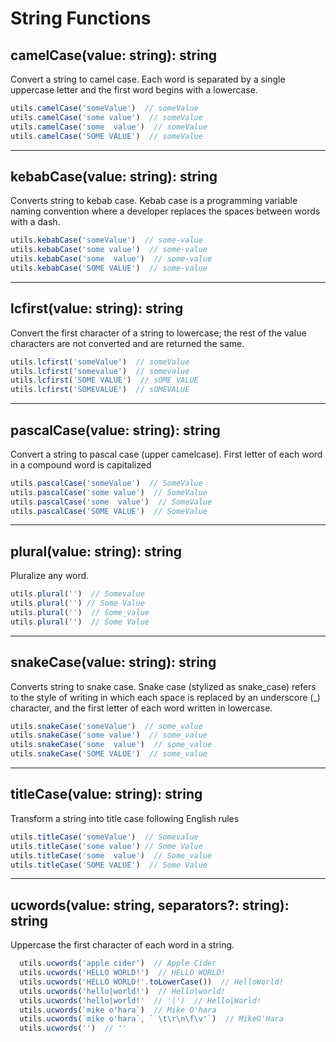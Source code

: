 # String Functions

## camelCase(value: string): string

Convert a string to camel case. Each word is separated by a single uppercase letter and the first word begins with a lowercase.

```js
utils.camelCase('someValue')  // someValue
utils.camelCase('some value')  // someValue
utils.camelCase('some  value')  // someValue
utils.camelCase('SOME VALUE')  // someValue
```

---

## kebabCase(value: string): string

Converts string to kebab case. Kebab case is a programming variable naming convention where a developer replaces the spaces between words with a dash.

```js
utils.kebabCase('someValue')  // some-value
utils.kebabCase('some value')  // some-value
utils.kebabCase('some  value')  // some-value
utils.kebabCase('SOME VALUE')  // some-value
```

---

## lcfirst(value: string): string 

Convert the first character of a string to lowercase; the rest of the value characters are not converted and are returned the same.

```js
utils.lcfirst('someValue')  // someValue
utils.lcfirst('somevalue')  // somevalue
utils.lcfirst('SOME VALUE')  // sOME VALUE
utils.lcfirst('SOMEVALUE')  // sOMEVALUE
```

---

## pascalCase(value: string): string

Convert a string to pascal case (upper camelcase). First letter of each word in a compound word is capitalized

```js
utils.pascalCase('someValue')  // SomeValue
utils.pascalCase('some value')  // SomeValue
utils.pascalCase('some  value')  // SomeValue
utils.pascalCase('SOME VALUE')  // SomeValue
```

---

## plural(value: string): string

Pluralize any word.

```js
utils.plural('')  // Somevalue
utils.plural('') // Some Value
utils.plural('')  // Some_value
utils.plural('')  // Some Value
```

---

## snakeCase(value: string): string

Converts string to snake case. Snake case (stylized as snake_case) refers to the style of writing in which each space is replaced by an underscore (_) character, and the first letter of each word written in lowercase.

```js
utils.snakeCase('someValue')  // some_value
utils.snakeCase('some value')  // some_value
utils.snakeCase('some  value')  // some_value
utils.snakeCase('SOME VALUE')  // some_value
```

---

## titleCase(value: string): string

Transform a string into title case following English rules

```js
utils.titleCase('someValue')  // Somevalue
utils.titleCase('some value') // Some Value
utils.titleCase('some  value')  // Some_value
utils.titleCase('SOME VALUE')  // Some Value
```

---

## ucwords(value: string, separators?: string): string

Uppercase the first character of each word in a string.

```js
  utils.ucwords('apple cider')  // Apple Cider
  utils.ucwords('HELLO WORLD!')  // HELLO WORLD!
  utils.ucwords('HELLO WORLD!'.toLowerCase())  // HelloWorld!
  utils.ucwords('hello|world!')  // Hello|world!
  utils.ucwords('hello|world!'  // '|')  // Hello|World!
  utils.ucwords(`mike o'hara`)  // Mike O'hara
  utils.ucwords(`mike o'hara`, ` \t\r\n\f\v'`)  // MikeO'Hara
  utils.ucwords('')  // ''
```
